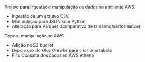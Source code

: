 Projeto para ingestão e manipulação de dados no ambiente AWS. 
 - Ingestão de um arquivo CSV, 
 - Manipulação para JSON com Python
 - Alteração para Parquet (Comparativo de tamanho/performance) 

Depois, manipulação no AWS:
 - Adição no S3 bucket
 - Depois uso do Glue Crawler para criar uma tabela 
 - Fim: Consulta dos dados no AWS Athena
